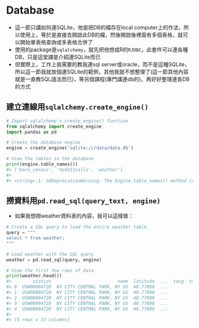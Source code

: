 # Database  

* 這一節只講如何連SQLite，他是把DB的檔存在local computer上的作法，所以使用上，等於是直接去開啟此DB的檔，然後開啟後裡面有多個表格，就可以開始單表格查詢或多表格合併了  
* 使用的package是`sqlalchemy`，就先把他想成R的`RJDBC`，此套件可以連各種DB，只是這堂課是介紹連SQLite而已    
* 但實際上，工作上我需要的教我連sql server或oracle，而不是這種SQLite，所以這一節我就放個連SQLite的範例，其他我就不想整理了(這一節其他內容就是一直教SQL語法而已)，等另個課程(專門講連db的)，再好好整理連各DB的方式  

## 建立連線用`sqlalchemy.create_engine()`  


```python
# Import sqlalchemy's create_engine() function
from sqlalchemy import create_engine
import pandas as pd
```



```python
# Create the database engine
engine = create_engine('sqlite:///data/data.db')

# View the tables in the database
print(engine.table_names())
#> ['boro_census', 'hpd311calls', 'weather']
#> 
#> <string>:1: SADeprecationWarning: The Engine.table_names() method is deprecated and will be removed in a future release.  Please refer to Inspector.get_table_names(). (deprecated since: 1.4)
```

## 撈資料用`pd.read_sql(query_text, engine)`  

* 如果我想撈weather資料表的內容，我可以這樣做：  


```python
# Create a SQL query to load the entire weather table
query = """
select * from weather;
"""

# Load weather with the SQL query
weather = pd.read_sql(query, engine)

# View the first few rows of data
print(weather.head())
#>        station                         name  latitude  ...  tavg  tmax tmin
#> 0  USW00094728  NY CITY CENTRAL PARK, NY US  40.77898  ...          52   42
#> 1  USW00094728  NY CITY CENTRAL PARK, NY US  40.77898  ...          48   39
#> 2  USW00094728  NY CITY CENTRAL PARK, NY US  40.77898  ...          48   42
#> 3  USW00094728  NY CITY CENTRAL PARK, NY US  40.77898  ...          51   40
#> 4  USW00094728  NY CITY CENTRAL PARK, NY US  40.77898  ...          61   50
#> 
#> [5 rows x 13 columns]
```
